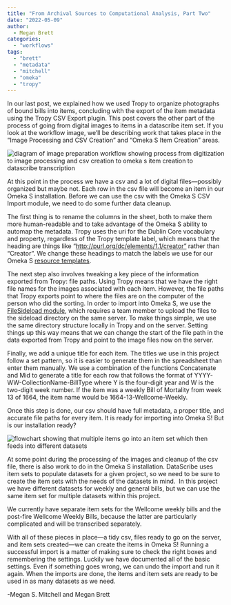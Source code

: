 ```yaml
---
title: "From Archival Sources to Computational Analysis, Part Two"
date: "2022-05-09"
author:
  - Megan Brett
categories: 
  - "workflows"
tags: 
  - "brett"
  - "metadata"
  - "mitchell"
  - "omeka"
  - "tropy"
---
```


In our last post, we explained how we used Tropy to organize photographs of bound bills into items, concluding with the export of the item metadata using the Tropy CSV Export plugin. This post covers the other part of the process of going from digital images to items in a datascribe item set. If you look at the workflow image, we’ll be describing work that takes place in the “Image Processing and CSV Creation” and “Omeka S Item Creation” areas.

![diagram of image preparation workflow showing process from digitization to image processing and csv creation to omeka s item creation to datascribe transcription](images/workflow-erd-1024x654.png)

At this point in the process we have a csv and a lot of digital files—possibly organized but maybe not. Each row in the csv file will become an item in our Omeka S installation. Before we can use the csv with the Omeka S CSV Import module, we need to do some further data cleanup.

The first thing is to rename the columns in the sheet, both to make them more human-readable and to take advantage of the Omeka S ability to automap the metadata. Tropy uses the uri for the Dublin Core vocabulary and property, regardless of the Tropy template label, which means that the heading are things like “http://purl.org/dc/elements/1.1/creator” rather than “Creator”. We change these headings to match the labels we use for our Omeka S [resource templates](https://www.google.com/url?q=https://omeka.org/s/docs/user-manual/content/resource-template/&sa=D&source=editors&ust=1652039851188111&usg=AOvVaw2XVNKId7UjCFUySJF8T-vc).

The next step also involves tweaking a key piece of the information exported from Tropy: file paths. Using Tropy means that we have the right file names for the images associated with each item. However, the file paths that Tropy exports point to where the files are on the computer of the person who did the sorting. In order to import into Omeka S, we use the [FileSideload module](https://www.google.com/url?q=https://omeka.org/s/modules/FileSideload/&sa=D&source=editors&ust=1652039851188800&usg=AOvVaw2EyfkPjw2-UUCOTdM7d7DG), which requires a team member to upload the files to the sideload directory on the same server. To make things simple, we use the same directory structure locally in Tropy and on the server. Setting things up this way means that we can change the start of the file path in the data exported from Tropy and point to the image files now on the server.

Finally, we add a unique title for each item. The titles we use in this project follow a set pattern, so it is easier to generate them in the spreadsheet than enter them manually. We use a combination of the functions Concatenate and Mid to generate a title for each row that follows the format of YYYY-WW-CollectionName-BillType where Y is the four-digit year and W is the two-digit week number. If the item was a weekly Bill of Mortality from week 13 of 1664, the item name would be 1664-13-Wellcome-Weekly.

Once this step is done, our csv should have full metadata, a proper title, and accurate file paths for every item. It is ready for importing into Omeka S! But is our installation ready?

![flowchart showing that multiple items go into an item set which then feeds into different datasets](images/omeka-workflow-251x300.png)

At some point during the processing of the images and cleanup of the csv file, there is also work to do in the Omeka S installation. DataScribe uses item sets to populate datasets for a given project, so we need to be sure to create the item sets with the needs of the datasets in mind.  In this project we have different datasets for weekly and general bills, but we can use the same item set for multiple datasets within this project.

We currently have separate item sets for the Wellcome weekly bills and the post-fire Wellcome Weekly Bills, because the latter are particularly complicated and will be transcribed separately.

With all of these pieces in place—a tidy csv, files ready to go on the server, and item sets created—we can create the items in Omeka S! Running a successful import is a matter of making sure to check the right boxes and remembering the settings. Luckily we have documented all of the basic settings. Even if something goes wrong, we can undo the import and run it again. When the imports are done, the items and item sets are ready to be used in as many datasets as we need.

\-Megan S. Mitchell and Megan Brett
